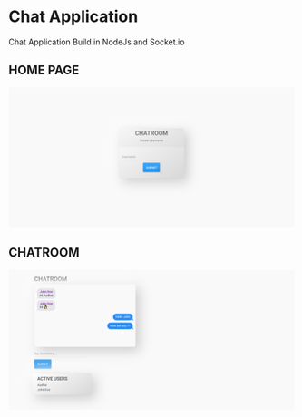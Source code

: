 # Chat Application
Chat Application Build in NodeJs and Socket.io

## HOME PAGE

![Home Page](https://github.com/aadhar41/chat-app/blob/master/home-page.png)

## CHATROOM
![Chatroom Page](https://github.com/aadhar41/chat-app/blob/master/chatroom-page.png)
